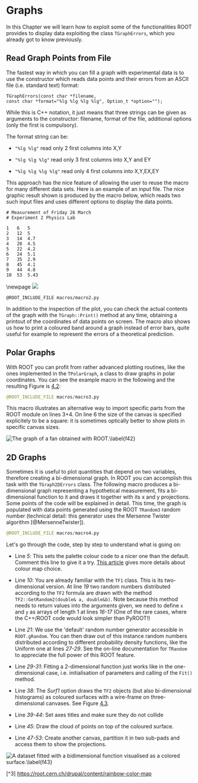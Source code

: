 # Graphs #

In this Chapter we will learn how to exploit some of the functionalities
ROOT provides to display data exploiting the class `TGraphErrors`,
which you already got to know previously.

## Read Graph Points from File ##

The fastest way in which you can fill a graph with experimental data is
to use the constructor which reads data points and their errors from an
ASCII file (i.e. standard text) format:

``` {.cpp}
TGraphErrors(const char *filename,
const char *format="%lg %lg %lg %lg", Option_t *option="");
```

While this is C++ notation, it just means that three strings can be
given as arguments to the constructor: filename, format of the file,
additional options (only the first is compulsory).

The format string can be:

-   `"%lg %lg"` read only 2 first columns into X,Y

-   `"%lg %lg %lg"` read only 3 first columns into X,Y and EY

-   `"%lg %lg %lg %lg"` read only 4 first columns into X,Y,EX,EY

This approach has the nice feature of allowing the user to reuse the
macro for many different data sets. Here is an example of an input file.
The nice graphic result shown is produced by the macro below, which
reads two such input files and uses different options to display the
data points.

```
# Measurement of Friday 26 March
# Experiment 2 Physics Lab

1   6   5
2   12  5
3   14  4.7
4   20  4.5
5   22  4.2
6   24  5.1
7   35  2.9
8   45  4.1
9   44  4.8
10  53  5.43
```
\newpage
![](figures/graph_with_expectation.png)

``` {.py}
@ROOT_INCLUDE_FILE macros/macro2.py
```

In addition to the inspection of the plot, you can check the actual
contents of the graph with the `TGraph::Print()` method at any time,
obtaining a printout of the coordinates of data points on screen. The
macro also shows us how to print a coloured band around a graph instead
of error bars, quite useful for example to represent the errors of a
theoretical prediction.

## Polar Graphs ##

With ROOT you can profit from rather advanced plotting routines, like
the ones implemented in the `TPolarGraph`, a class to draw graphs in
polar coordinates. You can see the example macro in the following and the
resulting Figure is [4.2](#f42):

``` {.py .numberLines}
@ROOT_INCLUDE_FILE macros/macro3.py
```

This macro illustrates an alternative way to import specific parts
from the ROOT module on lines 3+4.  On line 6 the size of the canvas
is specified explicitely to be a square: it is sometimes optically
better to show plots in specific canvas sizes.

[f42]: figures/polar_graph.png "f42"
<a name="f42"></a>

![The graph of a fan obtained with ROOT.\label{f42}][f42]

## 2D Graphs ##

Sometimes it is useful to plot quantities
that depend on two variables, therefore creating a bi-dimensional graph. In
ROOT you can accomplish this task with the `TGraph2DErrors` class.
The following macro produces a bi-dimensional graph representing a
hypothetical measurement, fits a bi-dimensional function to it and draws
it together with its x and y projections. Some points of the code will
be explained in detail. This time, the graph is populated with data
points generated using the ROOT `TRandom3` random number (technical detail:
this generator uses the Mersenne Twister algorithm [@MersenneTwister]).

``` {.py .numberLines}
@ROOT_INCLUDE_FILE macros/macro4.py
```

Let's go through the code, step by step to understand what is going on:

-   Line *5*: This sets the palette colour code to a nicer one than
    the default. Comment this line to give it a try.
    [This article](https://root.cern.ch/drupal/content/rainbow-color-map)
    gives more details about colour map choice.

-   Line *10*: You are already familiar with the `TF1` class. This is
    its two-dimensional version. At line *19* two random numbers
    distributed according to the `TF2` formula are drawn with the method
    `TF2::GetRandom2(double& a, double&b)`. Note because this method
    needs to return values into the arguments given, we need to define
    `x` and `y` as arrays of length 1 at lines *16-17* (One of the rare cases,
    where the C++/ROOT code would look simpler than PyROOT!)

-   Line *21*: We use the 'default' random number generator accessible
    in `ROOT.gRandom`. You can then draw out of this instance random
    numbers distributed according to different probability density
    functions, like the Uniform one at lines *27-29*. See the on-line
    documentation for `TRandom` to appreciate the full power of this
    ROOT feature.

-   Line *29-31*: Fitting a 2-dimensional function just works like in
    the one-dimensional case, i.e. initialisation of parameters and
    calling of the `Fit()` method.

-   Line *38*: The *Surf1* option draws the `TF2` objects (but also
    bi-dimensional histograms) as coloured surfaces with a wire-frame on
    three-dimensional canvases. See Figure [4.3](#f43).

-   Line *39-44*: Set axes titles and make sure they do not collide

-   Line *45*: Draw the cloud of points on top of the coloured surface.

-   Line *47-53*: Create another canvas, partition it in
    two sub-pads and access them to show the projections.

[f43]: figures/fitted2dFunction.png "f43"
<a name="f43"></a>

![A dataset fitted with a bidimensional function visualised as a colored
surface.\label{f43}][f43]

[^3] https://root.cern.ch/drupal/content/rainbow-color-map
